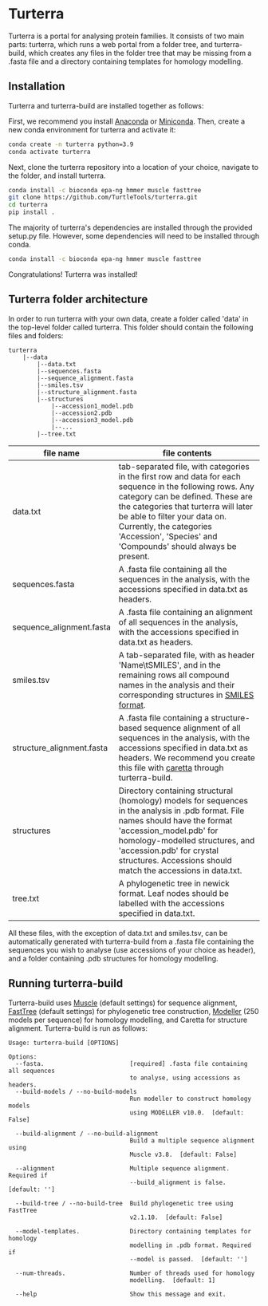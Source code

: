 # Turterra

Turterra is a portal for analysing protein families. It consists of two main parts: turterra, which runs a web portal from a folder tree, and turterra-build, which creates any files in the folder tree that may be missing from a .fasta file and a directory containing templates for homology modelling.

## Installation

Turterra and turterra-build are installed together as follows:

First, we recommend you install [Anaconda](https://www.anaconda.com/products/individual-b) or [Miniconda](https://docs.conda.io/en/latest/miniconda.html). Then, create a new conda environment for turterra and activate it:

```sh
conda create -n turterra python=3.9
conda activate turterra
```

Next, clone the turterra repository into a location of your choice, navigate to the folder, and install turterra.

```sh
conda install -c bioconda epa-ng hmmer muscle fasttree
git clone https://github.com/TurtleTools/turterra.git
cd turterra
pip install .
```

The majority of turterra's dependencies are installed through the provided setup.py file. However, some dependencies will need to be installed through conda.

```sh
conda install -c bioconda epa-ng hmmer muscle fasttree
```

Congratulations! Turterra was installed!

## Turterra folder architecture

In order to run turterra with your own data, create a folder called 'data' in the top-level folder called turterra. This folder should contain the following files and folders:

```
turterra
    |--data
        |--data.txt
        |--sequences.fasta
        |--sequence_alignment.fasta
        |--smiles.tsv
        |--structure_alignment.fasta
        |--structures
            |--accession1_model.pdb
            |--accession2.pdb
            |--accession3_model.pdb
            |--...
        |--tree.txt
```

| file name | file contents |
| ------ | ------ |
| data.txt | tab-separated file, with categories in the first row and data for each sequence in the following rows. Any category can be defined. These are the categories that turterra will later be able to filter your data on. Currently, the categories 'Accession', 'Species' and 'Compounds' should always be present. |
| sequences.fasta | A .fasta file containing all the sequences in the analysis, with the accessions specified in data.txt as headers. |
| sequence_alignment.fasta | A .fasta file containing an alignment of all sequences in the analysis, with the accessions specified in data.txt as headers. |
| smiles.tsv | A tab-separated file, with as header 'Name\tSMILES', and in the remaining rows all compound names in the analysis and their corresponding structures in [SMILES format](http://opensmiles.org/opensmiles.html). |
| structure_alignment.fasta | A .fasta file containing a structure-based sequence alignment of all sequences in the analysis, with the accessions specified in data.txt as headers. We recommend you create this file with [caretta](https://github.com/TurtleTools/caretta) through turterra-build. |
| structures | Directory containing structural (homology) models for sequences in the analysis in .pdb format. File names should have the format 'accession_model.pdb' for homology-modelled structures, and 'accession.pdb' for crystal structures. Accessions should match the accessions in data.txt. |
| tree.txt | A phylogenetic tree in newick format. Leaf nodes should be labelled with the accessions specified in data.txt. |

All these files, with the exception of data.txt and smiles.tsv, can be automatically generated with turterra-build from a .fasta file containing the sequences you wish to analyse (use accessions of your choice as header), and a folder containing .pdb structures for homology modelling.

## Running turterra-build

Turterra-build uses [Muscle](https://bmcbioinformatics.biomedcentral.com/articles/10.1186/1471-2105-5-113) (default settings) for sequence alignment, [FastTree](http://www.microbesonline.org/fasttree/) (default settings) for phylogenetic tree construction, [Modeller](https://salilab.org/modeller/) (250 models per sequence) for homology modelling, and Caretta for structure alignment. Turterra-build is run as follows:

```
Usage: turterra-build [OPTIONS]

Options:
  --fasta.                        [required] .fasta file containing all sequences
                                  to analyse, using accessions as headers.
  --build-models / --no-build-models
                                  Run modeller to construct homology models
                                  using MODELLER v10.0.  [default: False]

  --build-alignment / --no-build-alignment
                                  Build a multiple sequence alignment using
                                  Muscle v3.8.  [default: False]

  --alignment                     Multiple sequence alignment. Required if
                                  --build_alignment is false.  [default: '']

  --build-tree / --no-build-tree  Build phylogenetic tree using FastTree
                                  v2.1.10.  [default: False]

  --model-templates.              Directory containing templates for homology
                                  modelling in .pdb format. Required if
                                  --model is passed.  [default: '']

  --num-threads.                  Number of threads used for homology
                                  modelling.  [default: 1]

  --help                          Show this message and exit.
```





